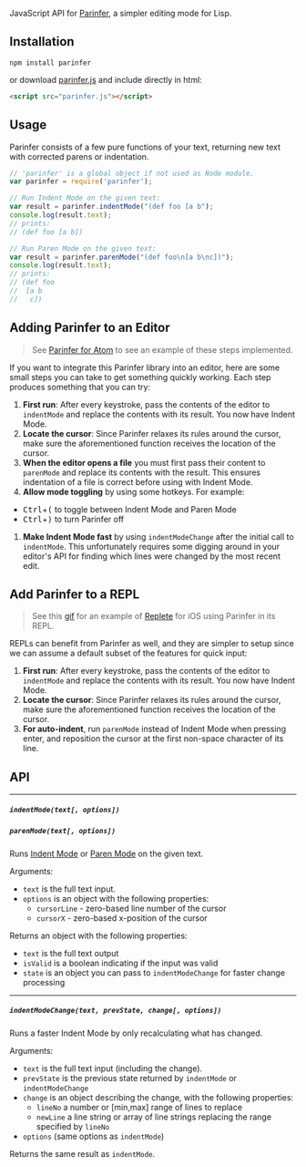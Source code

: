 JavaScript API for [Parinfer], a simpler editing mode for Lisp.

[Parinfer]:http://shaunlebron.github.io/parinfer/

## Installation

```
npm install parinfer
```

or download [parinfer.js][download] and include directly in html:

```html
<script src="parinfer.js"></script>
```

[download]:https://github.com/shaunlebron/parinfer/releases/download/0.2.3/parinfer.js

## Usage

Parinfer consists of a few pure functions of your text, returning new text with
corrected parens or indentation.

```js
// 'parinfer' is a global object if not used as Node module.
var parinfer = require('parinfer');

// Run Indent Mode on the given text:
var result = parinfer.indentMode("(def foo [a b");
console.log(result.text);
// prints:
// (def foo [a b])

// Run Paren Mode on the given text:
var result = parinfer.parenMode("(def foo\n[a b\nc])");
console.log(result.text);
// prints:
// (def foo
//  [a b
//   c])
```

## Adding Parinfer to an Editor

> See [Parinfer for Atom][atom-parinfer] to see an example of these steps implemented.

[atom-parinfer]:https://github.com/oakmac/atom-parinfer

If you want to integrate this Parinfer library into an editor, here are some
small steps you can take to get something quickly working.  Each step produces
something that you can try:

1. __First run__: After every keystroke, pass the contents of the editor to
   `indentMode` and replace the contents with its result.  You now have Indent Mode.
1. __Locate the cursor__: Since Parinfer relaxes its rules around the cursor,
   make sure the aforementioned function receives the location of the cursor.
1. __When the editor opens a file__ you must first pass their content to
  `parenMode` and replace its contents with the result.  This ensures
  indentation of a file is correct before using with Indent Mode.
1. __Allow mode toggling__ by using some hotkeys.  For example:
  - <kbd>Ctrl</kbd>+<kbd>(</kbd> to toggle between Indent Mode and Paren Mode
  - <kbd>Ctrl</kbd>+<kbd>)</kbd> to turn Parinfer off
1. __Make Indent Mode fast__ by using
   `indentModeChange` after the initial call to `indentMode`.  This
   unfortunately requires some digging around in your editor's API for finding
   which lines were changed by the most recent edit.

## Add Parinfer to a REPL

> See this [gif][replete-gif] for an example of [Replete] for iOS using Parinfer in its REPL.

[replete-gif]:https://twitter.com/mfikes/status/668435676438900737
[replete]:https://github.com/mfikes/replete

REPLs can benefit from Parinfer as well, and they are simpler to setup since
we can assume a default subset of the features for quick input:

1. __First run__: After every keystroke, pass the contents of the editor to
   `indentMode` and replace the contents with its result.  You now have Indent
   Mode.
1. __Locate the cursor__: Since Parinfer relaxes its rules around the cursor,
   make sure the aforementioned function receives the location of the cursor.
1. __For auto-indent__, run
   `parenMode` instead of Indent Mode when pressing enter, and reposition the
   cursor at the first non-space character of its line.

## API

---

##### `indentMode(text[, options])`
##### `parenMode(text[, options])`

Runs
[Indent Mode](http://shaunlebron.github.io/parinfer/#indent-mode)
or
[Paren Mode](http://shaunlebron.github.io/parinfer/#paren-mode)
on the given text.

Arguments:

- `text` is the full text input.
- `options` is an object with the following properties:
  - `cursorLine` - zero-based line number of the cursor
  - `cursorX` - zero-based x-position of the cursor

Returns an object with the following properties:

- `text` is the full text output
- `isValid` is a boolean indicating if the input was valid
- `state` is an object you can pass to `indentModeChange` for faster change processing

---

##### `indentModeChange(text, prevState, change[, options])`

Runs a faster Indent Mode by only recalculating what has changed.

Arguments:

- `text` is the full text input (including the change).
- `prevState` is the previous state returned by `indentMode` or `indentModeChange`
- `change` is an object describing the change, with the following properties:
  - `lineNo` a number or [min,max] range of lines to replace
  - `newLine` a line string or array of line strings replacing the range specified by `lineNo`
- `options` (same options as `indentMode`)

Returns the same result as `indentMode`.

